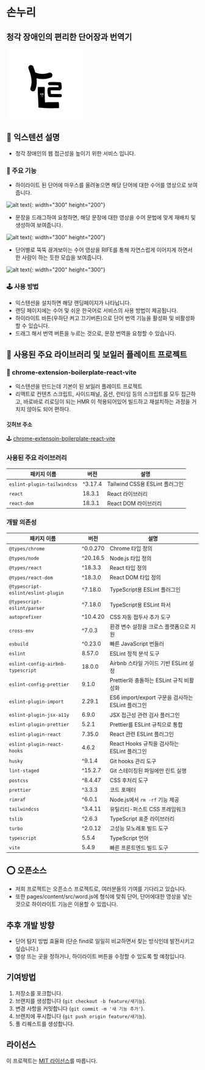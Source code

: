 # 손누리
## 청각 장애인의 편리한 단어장과 번역기
![서비스 이미지](chrome-extension/public/sonnuri_logo.png)

## :book: 익스텐션 설명
- 청각 장애인의 웹 접근성을 높이기 위한 서비스 입니다.

### 🎱 주요 기능
- 하이라이트 된 단어에 마우스를 올려놓으면 해당 단어에 대한 수어를 영상으로 보여줍니다.

![alt text](README_IMAGES/하이라이트기능.gif){: width="300" height="200"}


- 문장을 드래그하여 요청하면, 해당 문장에 대한 영상을 수어 문법에 맞게 재배치 및 생성하여 보여줍니다.

![alt text](<README_IMAGES/문장번역 요청.gif>){: width="300" height="200"}


- 단어별로 뚝뚝 끊겨보이는 수어 영상을 RIFE를 통해 자연스럽게 이어지게 하면서 한 사람이 하는 듯한 모습을 보여줍니다.


![alt text](<README_IMAGES/번역결과.gif>){: width="200" height="300"}
### 🕹 사용 방법
- 익스텐션을 설치하면 해당 랜딩페이지가 나타납니다.
- 랜딩 페이지에는 수어 및 쉬운 한국어로 서비스의 사용 방법이 제공됩니다.
- 하이라이트 바튼(우하단 켜고 끄기버튼)으로 단어 번역 기능을 활성화 및 비활성화 할 수 있습니다.
- 드래그 해서 번역 버튼을 누르는 것으로, 문장 번역을 요청할 수 있습니다.



## 🏓 사용된 주요 라이브러리 및 보일러 플레이트 프로젝트


### 💾 chrome-extension-boilerplate-react-vite
- 익스텐션을 만드는데 기본이 된 보일러 플레이트 프로젝트
- 리액트로 컨텐츠 스크립트, 사이드패널, 옵션, 런타임 등의 스크립트를 모두 접근하고, 바로바로 리로딩이 되는 HMR 이 적용되어있어 빌드하고 재설치하는 과정을 거치지 않아도 되어 편하다.
#### 깃허브 주소
:joystick: [chrome-extensoin-boilerplate-react-vite](https://github.com/Jonghakseo/chrome-extension-boilerplate-react-vite)

### 사용된 주요 라이브러리

| 패키지 이름                    | 버전       | 설명                                |
|-----------------------------|----------|-----------------------------------|
| `eslint-plugin-tailwindcss` | ^3.17.4  | Tailwind CSS용 ESLint 플러그인        |
| `react`                     | 18.3.1   | React 라이브러리                    |
| `react-dom`                 | 18.3.1   | React DOM 라이브러리                 |

### 개발 의존성

| 패키지 이름                              | 버전      | 설명                                       |
|---------------------------------------|---------|------------------------------------------|
| `@types/chrome`                       | ^0.0.270 | Chrome 타입 정의                            |
| `@types/node`                         | ^20.16.5 | Node.js 타입 정의                           |
| `@types/react`                        | ^18.3.3  | React 타입 정의                            |
| `@types/react-dom`                    | ^18.3.0  | React DOM 타입 정의                        |
| `@typescript-eslint/eslint-plugin`    | ^7.18.0  | TypeScript용 ESLint 플러그인                 |
| `@typescript-eslint/parser`           | ^7.18.0  | TypeScript용 ESLint 파서                    |
| `autoprefixer`                        | ^10.4.20 | CSS 자동 접두사 추가 도구                    |
| `cross-env`                           | ^7.0.3   | 환경 변수 설정을 크로스 플랫폼으로 지원        |
| `esbuild`                             | ^0.23.0  | 빠른 JavaScript 번들러                      |
| `eslint`                              | 8.57.0   | ESLint 정적 분석 도구                        |
| `eslint-config-airbnb-typescript`      | 18.0.0   | Airbnb 스타일 가이드 기반 ESLint 설정         |
| `eslint-config-prettier`               | 9.1.0    | Prettier와 충돌하는 ESLint 규칙 비활성화      |
| `eslint-plugin-import`                 | 2.29.1   | ES6 import/export 구문을 검사하는 ESLint 플러그인 |
| `eslint-plugin-jsx-a11y`               | 6.9.0    | JSX 접근성 관련 검사 플러그인                   |
| `eslint-plugin-prettier`               | 5.2.1    | Prettier를 ESLint 규칙으로 통합                |
| `eslint-plugin-react`                  | 7.35.0   | React 관련 ESLint 플러그인                     |
| `eslint-plugin-react-hooks`            | 4.6.2    | React Hooks 규칙을 검사하는 ESLint 플러그인       |
| `husky`                               | ^9.1.4   | Git hooks 관리 도구                          |
| `lint-staged`                          | ^15.2.7  | Git 스테이징된 파일에만 린트 실행                |
| `postcss`                             | ^8.4.47  | CSS 후처리 도구                              |
| `prettier`                            | ^3.3.3   | 코드 포매터                                 |
| `rimraf`                              | ^6.0.1   | Node.js에서 `rm -rf` 기능 제공                  |
| `tailwindcss`                         | ^3.4.11  | 유틸리티-퍼스트 CSS 프레임워크                 |
| `tslib`                               | ^2.6.3   | TypeScript 표준 라이브러리                      |
| `turbo`                               | ^2.0.12  | 고성능 모노레포 빌드 도구                      |
| `typescript`                          | 5.5.4    | TypeScript 언어                               |
| `vite`                                | 5.4.9    | 빠른 프론트엔드 빌드 도구                       |

## :o: 오픈소스
- 저희 프로젝트는 오픈소스 프로젝트로, 여러분들의 기여를 기다리고 있습니다.
- 또한 pages/content/src/word.js에 형식에 맞춰 단어, 단어에대한 영상을 넣는 것으로 하이라이트 기능은 이용할 수 있씁니다.


## 추후 개발 방향
- 단어 탐지 방법 효율화 (단순 find로 일일히 비교하면서 찾는 방식인데 발전시키고 싶습니다.)
- 영상 뜨는 곳을 정하거나, 하이라이트 버튼을 수정할 수 있도록 할 예정입니다.

## 기여방법

1. 저장소를 포크합니다.
2. 브랜치를 생성합니다 (`git checkout -b feature/새기능`).
3. 변경 사항을 커밋합니다 (`git commit -m '새 기능 추가'`).
4. 브랜치에 푸시합니다 (`git push origin feature/새기능`).
5. 풀 리퀘스트를 생성합니다.

## 라이선스

이 프로젝트는 [MIT 라이선스](LICENSE)를 따릅니다.
